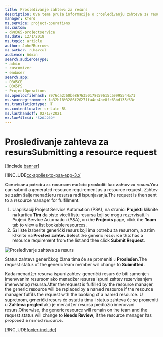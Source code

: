 ```yaml
---
title: Prosleđivanje zahteva za resurs
description: Ova tema pruža informacije o prosleđivanju zahteva za resurs projekta.
manager: kfend
ms.service: project-operations
ms.custom:
- dyn365-projectservice
ms.date: 12/1/2018
ms.topic: article
author: JohnPBurrows
ms.author: ruhercul
audience: Admin
search.audienceType:
- admin
- customizer
- enduser
search.app:
- D365CE
- D365PS
- ProjectOperations
ms.openlocfilehash: 8976ca2360be8676350178059615c59995544a71
ms.sourcegitcommit: fa32b1893286f20271fa4ec4be8fc68bd135f53c
ms.translationtype: HT
ms.contentlocale: sr-Latn-RS
ms.lasthandoff: 02/15/2021
ms.locfileid: "5282260"
---
```

# <a name="submitting-a-resource-request"></a><span data-ttu-id="5d4fb-103">Prosleđivanje zahteva za resurs</span><span class="sxs-lookup"><span data-stu-id="5d4fb-103">Submitting a resource request</span></span>

[!include [banner](../includes/psa-now-project-operations.md)]

[!INCLUDE[cc-applies-to-psa-app-3.x](../includes/cc-applies-to-psa-app-3x.md)]

<span data-ttu-id="5d4fb-104">Generisanu potrebu za resursom možete proslediti kao zahtev za resurs.</span><span class="sxs-lookup"><span data-stu-id="5d4fb-104">You can submit a generated resource requirement as a resource request.</span></span> <span data-ttu-id="5d4fb-105">Zahtev se zatim šalje menadžeru resursa radi ispunjavanja.</span><span class="sxs-lookup"><span data-stu-id="5d4fb-105">The request is then sent to a resource manager for fulfillment.</span></span>

1. <span data-ttu-id="5d4fb-106">U aplikaciji Project Service Automation (PSA), na stranici **Projekti** kliknite na karticu **Tim** da biste videli listu resursa koji se mogu rezervisati.</span><span class="sxs-lookup"><span data-stu-id="5d4fb-106">In Project Service Automation (PSA), on the **Projects** page, click the **Team** tab to view a list bookable resources.</span></span> 
2. <span data-ttu-id="5d4fb-107">Sa liste izaberite generički resurs koji ima potrebu za resursom, a zatim kliknite na **Prosledi zahtev**.</span><span class="sxs-lookup"><span data-stu-id="5d4fb-107">Select the generic resource that has a resource requirement from the list and then click **Submit Request**.</span></span>

![Prosleđivanje zahteva za resurs](media/RM-how-to-18.png)

<span data-ttu-id="5d4fb-109">Status zahteva generičkog člana tima će se promeniti u **Prosleđen**.</span><span class="sxs-lookup"><span data-stu-id="5d4fb-109">The request status of the generic team member will change to **Submitted**.</span></span>

<span data-ttu-id="5d4fb-110">Kada menadžer resursa ispuni zahtev, generički resurs će biti zamenjen imenovanim resursom ako menadžer resursa ispuni zahtev rezervisanjem imenovanog resursa.</span><span class="sxs-lookup"><span data-stu-id="5d4fb-110">After the request is fulfilled by the resource manager, the generic resource will be replaced by a named resource if the resource manager fulfills the request with the booking of a named resource.</span></span> <span data-ttu-id="5d4fb-111">U suprotnom, generički resurs će ostati u timu i status zahteva će se promeniti u **Zahteva pregled** ako je menadžer resursa predložio imenovani resurs.</span><span class="sxs-lookup"><span data-stu-id="5d4fb-111">Otherwise, the generic resource will remain on the team and the request status will change to **Needs Review**, if the resource manager has proposed a named resource.</span></span>


[!INCLUDE[footer-include](../includes/footer-banner.md)]